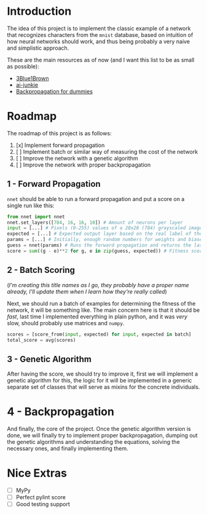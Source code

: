 # Introduction

The idea of this project is to implement the classic example of a network that
recognizes characters from the `mnist` database, based on intuition of how
neural networks should work, and thus being probably a very naive and simplistic
approach.

These are the main resources as of now (and I want this list to be as small as
possible):

- [3Blue1Brown](https://www.youtube.com/watch?v=aircAruvnKk&list=PLZHQObOWTQDNU6R1_67000Dx_ZCJB-3pi)
- [ai-junkie](http://www.ai-junkie.com/ann/evolved/nnt1.html)
- [Backpropagation for dummies](https://codesachin.wordpress.com/2015/12/06/backpropagation-for-dummies/)

# Roadmap

The roadmap of this project is as follows:

1. [x] Implement forward propagation
2. [ ] Implement batch or similar way of measuring the cost of the network
3. [ ] Improve the network with a genetic algorithm
4. [ ] Improve the network with proper backpropagation

## 1 - Forward Propagation

`nnet` should be able to run a forward propagation and put a score on a single
run like this:

```python
from nnet import nnet
nnet.set_layers([784, 16, 16, 10]) # Amount of neurons per layer
input = [...] # Pixels (0-255) values of a 28x28 (784) grayscaled image
expected = [...] # Expected output layer based on the real label of the input
params = [...] # Initially, enough random numbers for weights and biases
guess = nnet(params) # Runs the forward propagation and returns the last layer
score = sum((g - e)**2 for g, e in zip(guess, expected)) # Fitness score
```

## 2 - Batch Scoring

(*I'm creating this title names as I go, they probably have a proper name
already, I'll update them when I learn how they're really called*)

Next, we should run a batch of examples for determining the fitness of the
network, it will be something like. The main concern here is that it should be
*fast*, last time I implemented everything in plain python, and it was *very*
slow, should probably use matrices and `numpy`.

```python
scores = [score_from(input, expected) for input, expected in batch]
total_score = avg(scores)
```

## 3 - Genetic Algorithm

After having the score, we should try to improve it, first we will
implement a genetic algorithm for this, the logic for it will be implemented
in a generic separate set of classes that will serve as mixins for the
concrete individuals.

# 4 - Backpropagation

And finally, the core of the project. Once the genetic algorithm version is
done, we will finally try to implement proper backpropagation, dumping out the
genetic algorithms and understanding the equations, solving the necessary ones,
and finally implementing them.

# Nice Extras

- [ ] MyPy
- [ ] Perfect pylint score
- [ ] Good testing support
